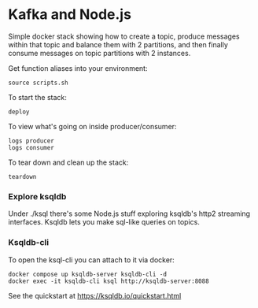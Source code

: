 # Kafka and Node.js

Simple docker stack showing how to create a topic, produce messages within
that topic and balance them with 2 partitions, and then
finally consume messages on topic partitions with 2 instances.

Get function aliases into your environment:
```
source scripts.sh
```

To start the stack:
```
deploy
```

To view what's going on inside producer/consumer:
```
logs producer
logs consumer
```

To tear down and clean up the stack:
```
teardown
```

### Explore ksqldb

Under ./ksql there's some Node.js stuff exploring ksqldb's http2 streaming interfaces.
Ksqldb lets you make sql-like queries on topics.

### Ksqldb-cli

To open the ksql-cli you can attach to it via docker:

```
docker compose up ksqldb-server ksqldb-cli -d
docker exec -it ksqldb-cli ksql http://ksqldb-server:8088
```

See the quickstart at https://ksqldb.io/quickstart.html
